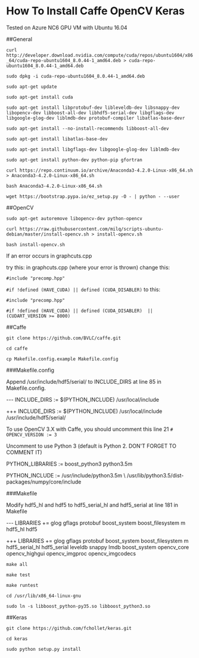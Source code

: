 # How To Install Caffe OpenCV Keras

Tested on Azure NC6 GPU VM with Ubuntu 16.04

##General

`curl http://developer.download.nvidia.com/compute/cuda/repos/ubuntu1604/x86_64/cuda-repo-ubuntu1604_8.0.44-1_amd64.deb > cuda-repo-ubuntu1604_8.0.44-1_amd64.deb`

`sudo dpkg -i cuda-repo-ubuntu1604_8.0.44-1_amd64.deb`

`sudo apt-get update`

`sudo apt-get install cuda`

`sudo apt-get install libprotobuf-dev libleveldb-dev libsnappy-dev libopencv-dev libboost-all-dev libhdf5-serial-dev libgflags-dev libgoogle-glog-dev liblmdb-dev protobuf-compiler libatlas-base-devr`

`sudo apt-get install --no-install-recommends libboost-all-dev`

`sudo apt-get install libatlas-base-dev`

`sudo apt-get install libgflags-dev libgoogle-glog-dev liblmdb-dev`

`sudo apt-get install python-dev python-pip gfortran`

`curl https://repo.continuum.io/archive/Anaconda3-4.2.0-Linux-x86_64.sh > Anaconda3-4.2.0-Linux-x86_64.sh`

`bash Anaconda3-4.2.0-Linux-x86_64.sh`

`wget https://bootstrap.pypa.io/ez_setup.py -O - | python - --user`

##OpenCV

`sudo apt-get autoremove libopencv-dev python-opencv`

`curl https://raw.githubusercontent.com/milq/scripts-ubuntu-debian/master/install-opencv.sh > install-opencv.sh`

`bash install-opencv.sh`

If an error occurs in graphcuts.cpp

try this: in graphcuts.cpp (where your error is thrown) change this:

`#include "precomp.hpp"`

`#if !defined (HAVE_CUDA) || defined (CUDA_DISABLER)`
to this:

`#include "precomp.hpp"`

`#if !defined (HAVE_CUDA) || defined (CUDA_DISABLER)  || (CUDART_VERSION >= 8000)`

##Caffe

`git clone https://github.com/BVLC/caffe.git`

`cd caffe`

`cp Makefile.config.example Makefile.config`

###Makefile.config

Append /usr/include/hdf5/serial/ to INCLUDE_DIRS at line 85 in Makefile.config.

--- INCLUDE_DIRS := $(PYTHON_INCLUDE) /usr/local/include

+++ INCLUDE_DIRS := $(PYTHON_INCLUDE) /usr/local/include /usr/include/hdf5/serial/

To use OpenCV 3.X with Caffe, you should uncomment this line 21 `# OPENCV_VERSION := 3`

Uncomment to use Python 3 (default is Python 2. DON'T FORGET TO COMMENT IT) 

PYTHON_LIBRARIES := boost_python3 python3.5m 

PYTHON_INCLUDE := /usr/include/python3.5m \ 
    /usr/lib/python3.5/dist-packages/numpy/core/include 

###Makefile

Modify hdf5_hl and hdf5 to hdf5_serial_hl and hdf5_serial at line 181 in Makefile

--- LIBRARIES += glog gflags protobuf boost_system boost_filesystem m hdf5_hl hdf5

+++ LIBRARIES += glog gflags protobuf boost_system boost_filesystem m hdf5_serial_hl hdf5_serial leveldb snappy lmdb boost_system opencv_core opencv_highgui opencv_imgproc opencv_imgcodecs

`make all`

`make test`

`make runtest`

`cd /usr/lib/x86_64-linux-gnu`

`sudo ln -s libboost_python-py35.so libboost_python3.so`

##Keras

`git clone https://github.com/fchollet/keras.git`

`cd keras`

`sudo python setup.py install`




